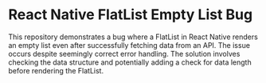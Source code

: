 # React Native FlatList Empty List Bug

This repository demonstrates a bug where a FlatList in React Native renders an empty list even after successfully fetching data from an API.  The issue occurs despite seemingly correct error handling. The solution involves checking the data structure and potentially adding a check for data length before rendering the FlatList.